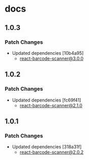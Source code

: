 # docs

## 1.0.3

### Patch Changes

- Updated dependencies [10b4a95]
  - react-barcode-scanner@3.0.0

## 1.0.2

### Patch Changes

- Updated dependencies [fc69f41]
  - react-barcode-scanner@2.1.0

## 1.0.1

### Patch Changes

- Updated dependencies [318a31f]
  - react-barcode-scanner@2.0.2
